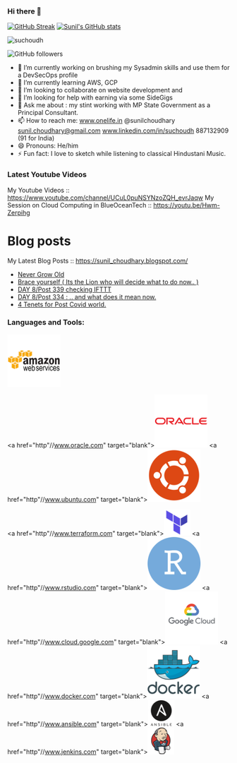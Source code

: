 ### Hi there 👋

[![GitHub Streak](https://github-readme-streak-stats.herokuapp.com?user=suchoudh&theme=graywhite)](https://git.io/streak-stats)
[![Sunil's GitHub stats](https://github-readme-stats.vercel.app/api?username=suchoudh)](https://github.com/suchoudh/github-readme-stats)

<div align="left" inline>
<span align="left"> <img src="https://komarev.com/ghpvc/?username=suchoudh&label=Profile%20views&color=0e75b6&style=flat" alt="suchoudh" /> </span>
<!--
  span align="left"> <a href="https://twitter.com/sunilchoudhary" target="blank"><img src="https://img.shields.io/twitter/follow/sunilchoudhary?logo=twitter&style=for-the-badge" alt="sunilchoudhary" /></a> </span>
  -->
</div>

![GitHub followers](https://img.shields.io/github/followers/suchoudh?style=social)

<!--
**suchoudh/suchoudh** is a ✨ _special_ ✨ repository because its `README.md` (this file) appears on your GitHub profile.

Here are some ideas to get you started:
-->

- 🔭 I’m currently working on brushing my Sysadmin skills and use them for a DevSecOps profile 
- 🌱 I’m currently learning AWS, GCP 
- 👯 I’m looking to collaborate on website development and 
- 🤔 I’m looking for help with earning via some SideGigs 
- 💬 Ask me about : my stint working with MP State Government as a Principal Consultant. 
- 📫 How to reach me: www.onelife.in @sunilchoudhary sunil.choudhary@gmail.com www.linkedin.com/in/suchoudh 887132909 (91 for India)  
- 😄 Pronouns: He/him 
- ⚡ Fun fact: I love to sketch while listening to classical Hindustani Music. 




### Latest Youtube Videos

<!-- YT LIST START -->
My Youtube Videos ::   https://www.youtube.com/channel/UCuL0puNSYNzoZQH_evrJaqw 
My Session on Cloud Computing in BlueOceanTech :: https://youtu.be/Hwm-Zerpihg

# Blog posts 
My Latest Blog Posts :: https://sunil_choudhary.blogspot.com/
<!-- BLOG-POST-LIST:START -->
- [Never Grow Old](https://sunil_choudhary.blogspot.com/2021/06/never-grow-old.html)
- [Brace yourself &lpar; Its the Lion who will decide what to do now.. &rpar;](https://sunil_choudhary.blogspot.com/2021/06/brace-yourself-its-lion-who-will-decide.html)
- [DAY 8/Post 339 checking IFTTT](https://sunil_choudhary.blogspot.com/2021/05/day-8post-339-checking-ifttt.html)
- [DAY 8/Post 334 : .. and what does it mean now.](https://sunil_choudhary.blogspot.com/2021/05/day-8post-334-and-what-does-it-mean-now.html)
- [4 Tenets for Post Covid world.](https://sunil_choudhary.blogspot.com/2020/11/4-tenets-for-post-covid-world.html)
<!-- BLOG-POST-LIST:END -->


### Languages and Tools:
<p align="left"><img src="amazonwebservices-original-wordmark.svg" alt="AWS" width="120" height="120"/> </a>

<a href="http"//www.oracle.com" target="blank"><img src="oracle-original.svg" alt="oracle"  width="120" height="120" /></a>                                                                  <a href="http"//www.ubuntu.com" target="blank"><img src="ubuntu-plain.svg" alt="ubuntu"  width="120" height="120" /></a> 

<a href="http"//www.terraform.com" target="blank"><img src="terraform-original.svg" alt="terraform"  width="60" height="60" /></a>                                                                  <a href="http"//www.rstudio.com" target="blank"><img src="rstudio-original.svg" alt="rstudio"  width="120" height="120" /></a> 
  <a href="http"//www.cloud.google.com" target="blank"><img src="googlecloud-original-wordmark.svg" alt="GoogleCloud"  width="120" height="120" /></a> 
    <a href="http"//www.docker.com" target="blank"><img src="docker-original-wordmark.svg" alt="docker"  width="120" height="120" /></a> 
    <a href="http"//www.ansible.com" target="blank"><img src="ansible-original-wordmark.svg" alt="ansible"  width="60" height="60" /></a> 
    <a href="http"//www.jenkins.com" target="blank"><img src="jenkins-original.svg" alt="Jenkins"  width="60" height="60" /></a>
    
</p>






